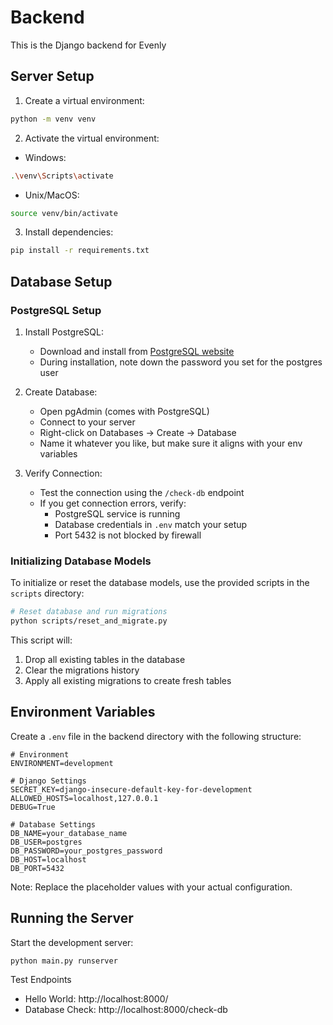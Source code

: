 # Backend

This is the Django backend for Evenly

## Server Setup

1. Create a virtual environment:

```bash
python -m venv venv
```

2. Activate the virtual environment:

- Windows:

```bash
.\venv\Scripts\activate
```

- Unix/MacOS:

```bash
source venv/bin/activate
```

3. Install dependencies:

```bash
pip install -r requirements.txt
```

## Database Setup

### PostgreSQL Setup

1. Install PostgreSQL:

   - Download and install from [PostgreSQL website](https://www.postgresql.org/download/)
   - During installation, note down the password you set for the postgres user

2. Create Database:

   - Open pgAdmin (comes with PostgreSQL)
   - Connect to your server
   - Right-click on Databases → Create → Database
   - Name it whatever you like, but make sure it aligns with your env variables

3. Verify Connection:
   - Test the connection using the `/check-db` endpoint
   - If you get connection errors, verify:
     - PostgreSQL service is running
     - Database credentials in `.env` match your setup
     - Port 5432 is not blocked by firewall

### Initializing Database Models

To initialize or reset the database models, use the provided scripts in the `scripts` directory:

```bash
# Reset database and run migrations
python scripts/reset_and_migrate.py
```

This script will:

1. Drop all existing tables in the database
2. Clear the migrations history
3. Apply all existing migrations to create fresh tables

## Environment Variables

Create a `.env` file in the backend directory with the following structure:

```env
# Environment
ENVIRONMENT=development

# Django Settings
SECRET_KEY=django-insecure-default-key-for-development
ALLOWED_HOSTS=localhost,127.0.0.1
DEBUG=True

# Database Settings
DB_NAME=your_database_name
DB_USER=postgres
DB_PASSWORD=your_postgres_password
DB_HOST=localhost
DB_PORT=5432
```

Note: Replace the placeholder values with your actual configuration.

## Running the Server

Start the development server:

```bash
python main.py runserver
```

Test Endpoints

- Hello World: http://localhost:8000/
- Database Check: http://localhost:8000/check-db
